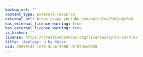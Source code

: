 ```yaml
---
backup_url: ''
content_type: external-resource
external_url: https://www.youtube.com/watch?v=ESm9osQnRk0
has_external_licence_warning: true
has_external_license_warning: true
is_broken: ''
license: https://creativecommons.org/licenses/by-nc-sa/4.0/
title: 'Apology: U by Kotex'
uid: 35859142-fe95-4cab-9888-d5f85dee0928
---
```

